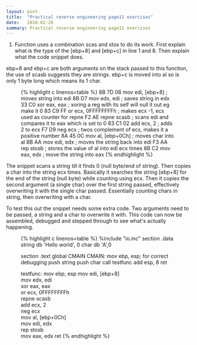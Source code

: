 ```yaml
---
layout: post
title:  "Practical reverse engineering page11 exercises"
date:   2018-02-26
summary: Practical reverse engineering page11 exercises
---
```


1. Function uses a combination scas and stos to do its work. First explain what is the type of the [ebp+8] and [ebp+c] in line 1 and 8. Then explain what the code snippet does.

ebp+8 and ebp+c are both arguments on the stack passed to this function, the use of scasb suggests they are strings. ebp+c is moved into al so is only 1 byte long which means its 1 char.

<figure class="lineno-container">
{% highlight c linenos=table %}
8B 7D 08    mov edi, [ebp+8]		; moves string into edi
8B D7       mov edx, edi		; saves string in edx
33 C0       xor eax, eax		; xoring a reg with its self will null it out eg make it 0
83 C9 FF    or ecx, 0FFFFFFFFh		; makes ecx -1, ecx used as counter for repne
F2 AE       repne scasb			; scans edi and compares it to eax which is set to 0
83 C1 02    add ecx, 2			; adds 2 to ecx
F7 D9       neg ecx			; twos complement of ecx, makes it a positive number
8A 45 0C    mov al, [ebp+0Ch]		; moves char into al
8B AA       mov edi, edx		; moves the string back into edi
F3 AA       rep stosb			; stores the value of al into edi ecx times
8B C2       mov eax, edx		; move the string into eax
{% endhighlight %}
</figure>

The snippet scans a string till it finds 0 (null byte/end of string). Then copies a char into the string ecx times. Basically it searches the string [ebp+8] for the end of the string (null byte) while counting using ecx. Then it copies the second argument (a single char) over the first string passed, effectively overwriting it with the single char passed. Essentially counting chars in string, then overwriting with a char.

To test this out the snippet needs some extra code. Two arguments need to be passed, a string and a char to overwrite it with. This code can now be assembled, debugged and stepped through to see what's actually happening.

<figure class="lineno-container">
{% highlight c linenos=table %}
%include "io.inc"
section .data
string db  'Hello world', 0
char    db  'A',0

section .text
global CMAIN
CMAIN:
    mov ebp, esp; for correct debugging
    push string
    push char
    call testfunc
    add esp, 8
    ret
    
testfunc:
    mov ebp, esp
    mov edi, [ebp+8]		
    mov edx, edi			
    xor eax, eax			
    or ecx, 0FFFFFFFFh		
    repne scasb				
    add ecx, 2				
    neg ecx					
    mov al, [ebp+0Ch]		
    mov edi, edx			
    rep stosb				
    mov eax, edx
    ret	
{% endhighlight %}
</figure>